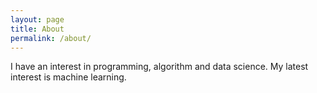 ```yaml
---
layout: page
title: About
permalink: /about/
---
```


I have an interest in programming, algorithm and data science.  My latest interest is machine learning.


